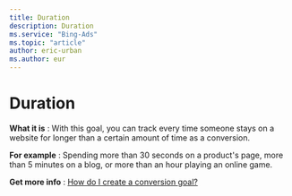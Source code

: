 ```yaml
---
title: Duration
description: Duration
ms.service: "Bing-Ads"
ms.topic: "article"
author: eric-urban
ms.author: eur
---
```


# Duration

**What it is** : With this goal, you can track every time someone stays on a website for longer than a certain amount of time as a conversion.

**For example** : Spending more than 30 seconds on a product's page, more than 5 minutes on a blog, or more than an hour playing an online game.

**Get more info** : [How do I create a conversion goal?](../hlp_BA_PROC_UETv2CreateGoal.md)


